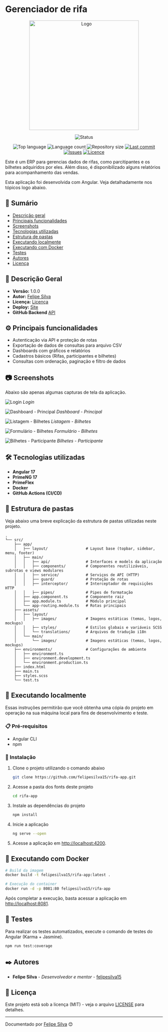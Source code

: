 # Gerenciador de rifa

<div align="center">
    <img alt="Logo" width="350px" src="https://i.imgur.com/HzsQOZm.jpeg" />

![Status](http://img.shields.io/static/v1?label=STATUS&message=FINALIZADO&color=RED&style=for-the-badge)

![Top language](https://img.shields.io/github/languages/top/felipesilva15/rifa-app.svg)
![Language count](https://img.shields.io/github/languages/count/felipesilva15/rifa-app.svg)
![Repository size](https://img.shields.io/github/repo-size/felipesilva15/rifa-app.svg)
[![Last commit](https://img.shields.io/github/last-commit/felipesilva15/rifa-app.svg)](https://github.com/felipesilva15/rifa-app/commits/main)
[![Issues](https://img.shields.io/github/issues/felipesilva15/rifa-app.svg)](https://github.com/felipesilva15/rifa-app/issues)
[![Licence](https://img.shields.io/github/license/felipesilva15/rifa-app.svg)](https://github.com/felipesilva15/rifa-app/blob/main/LICENSE)

</div>

Este é um ERP para gerencias dados de rifas, como parcitipantes e os bilhetes adquiridos por eles. Além disso, é disponibilizado alguns relatórios para acompanhamento das vendas.

Esta aplicação foi desenvolvida com Angular. Veja detalhadamente nos tópicos logo abaixo.

## 📑 Sumário

- [Descrição geral](#-descrição-geral)
- [Principais funcionalidades](#-principais-funcionalidades)
- [Screenshots](#-screenshots)
- [Tecnologias utilizadas](#%EF%B8%8F-tecnologias-utilizadas)
- [Estrutura de pastas](#-estrutura-de-pastas)
- [Executando localmente](#-executando-localmente)
- [Executando com Docker](#-executando-com-docker)
- [Testes](#-testes)
- [Autores](#%EF%B8%8F-autores)
- [Licença](#-licença)

## 📘 Descrição Geral

- **Versão:** 1.0.0  
- **Autor:** [Felipe Silva](mailto:felipe.allware@gmail.com)  
- **Licença:** [Licença](https://github.com/felipesilva15/rifa-app/blob/main/LICENSE)
- **Deploy:** [Site](https://rifa-app.felipesilva15.com.br)
- **GitHub Backend** [API](https://github.com/felipesilva15/rifa-api)

## ⚙ Principais funcionalidades

- Autenticação via API e proteção de rotas
- Exportação de dados de consultas para arquivo CSV
- Dashboards com gráficos e relatórios
- Cadastros básicos (Rifas, participantes e bilhetes)
- Consultas com ordenação, paginação e filtro de dados

## 📷 Screenshots

Abaixo são apenas algumas capturas de tela da aplicação.

![Login](https://i.imgur.com/dsUVRu5.jpeg)
*Login*

![Dashboard - Principal](https://i.imgur.com/QaP9y0Z.jpeg)
*Dashboard - Principal*

![Listagem - Bilhetes](https://i.imgur.com/MgbmqmF.jpeg)
*Listagem - Bilhetes*

![Formulário - Bilhetes](https://i.imgur.com/TkWYO3S.jpeg)
*Formulário - Bilhetes*

![Bilhetes - Participante](https://i.imgur.com/g0gKqs8.jpeg)
*Bilhetes - Participante*

## 🛠️ Tecnologias utilizadas

- **Angular 17**
- **PrimeNG 17**
- **PrimeFlex**
- **Docker**
- **GitHub Actions (CI/CD)**

## 📁 Estrutura de pastas

Veja abaixo uma breve explicação da estrutura de pastas utilizadas neste projeto.

```text
.
└── src/
    ├── app/
    │   ├── layout/                 # Layout base (topbar, sidebar, menu, footer)
    │   ├── main/
    │   │   ├── api/                # Interfaces e models da aplicação
    │   │   ├── components/         # Componentes reutilizáveis, subrotas e views modulares
    │   │   ├── service/            # Serviços de API (HTTP)
    │   │   ├── guard/              # Proteção de rotas
    │   │   ├── interceptor/        # Interceptador de requisições HTTP
    │   │   ├── pipes/              # Pipes de formatação
    │   ├── app.component.ts        # Componente raiz
    │   ├── app.module.ts           # Módulo principal
    │   └── app-routing.module.ts   # Rotas principais
    ├── assets/
    │   ├── layout/
    │   │   ├── images/             # Imagens estáticas (temas, logos, mockups)
    │   │   ├── styles/             # Estilos globais e variáveis SCSS
    │   │   └── translations/       # Arquivos de tradução i18n
    │   └── main/
    │       └── images/             # Imagens estáticas (temas, logos, mockups)
    ├── environments/               # Configurações de ambiente
    │   ├── environment.ts
    │   ├── environment.development.ts
    │   └── environment.production.ts
    ├── index.html
    ├── main.ts
    ├── styles.scss
    └── test.ts
```

## 🚀 Executando localmente

Essas instruções permitirão que você obtenha uma cópia do projeto em operação na sua máquina local para fins de desenvolvimento e teste.

### 📋 Pré-requisitos

- Angular CLI
- npm

### 🔧 Instalação

1. Clone o projeto utilizando o comando abaixo

    ``` bash
    git clone https://github.com/felipesilva15/rifa-app.git
    ```

2. Acesse a pasta dos fonts deste projeto

    ```bash
    cd rifa-app
    ```

3. Instale as dependências do projeto

    ```bash
    npm install
    ```

4. Inicie a aplicação

    ```bash
    ng serve --open
    ```

5. Acesse a aplicação em <http://localhost:4200>.

## 🐳 Executando com Docker

```bash
# Build da imagem
docker build -t felipesilva15/rifa-app:latest .

# Execução do container
docker run -d -p 8081:80 felipesilva15/rifa-app
```

Após completar a execução, basta acessar a aplicação em <http://localhost:8081>.

## 🧪 Testes

Para realizar os testes automatizados, execute o comando de testes do Angular (Karma + Jasmine).

```bash
npm run test:coverage
```

## ✒️ Autores

- **Felipe Silva** - *Desenvolvedor e mentor* - [felipesilva15](https://github.com/felipesilva15)

## 📄 Licença

Este projeto está sob a licença (MIT) - veja o arquivo [LICENSE](https://github.com/felipesilva15/rifa-app/blob/main/LICENSE) para detalhes.

---

Documentado por [Felipe Silva](https://github.com/felipesilva15) 😊

